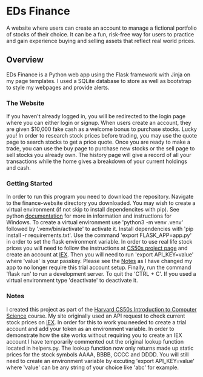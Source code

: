 # EDs Finance
A website where users can create an account to manage a fictional portfolio of stocks of their choice. It can be a fun, risk-free way for users to practice and gain experience buying and selling assets that reflect real world prices.

## Overview
EDs Finance is a Python web app using the Flask framework with Jinja on my page templates. I used a SQLite database to store as well as bootstrap to style my webpages and provide alerts. 

### The Website
If you haven't already logged in, you will be redirected to the login page where you can either login or signup. When users create an account, they are given $10,000 fake cash as a welcome bonus to purchase stocks. Lucky you! In order to research stock prices before trading, you may use the quote page to search stocks to get a price quote. Once you are ready to make a trade, you can use the buy page to purchase new stocks or the sell page to sell stocks you already own. The history page will give a record of all your transactions while the home gives a breakdown of your current holdings and cash.

### Getting Started
In order to run this program you need to download the repository. Navigate to the finance-website directory you downloaded. You may wish to create a virtual environment (if not skip to install dependencites with pip). See python [documentation](https://docs.python.org/3/library/venv.html#creating-virtual-environments) for more in information and instructions for Windows. To create a virtual environment use 'python3 -m venv .venv' followed by '.venv/bin/activate' to activate it. Install dependencies with 'pip install -r requirements.txt'. Use the command 'export FLASK_APP=app.py' in order to set the flask environment variable. In order to use real life stock prices you will need to follow the instructions at [CS50s project page](https://cs50.harvard.edu/x/2022/psets/9/finance/#configuring) and create an account at [IEX](https://www.iexexchange.io/). Then you will need to run 'export API_KEY=value' where 'value' is your passkey. Please see the [Notes](#notes) as I have changed my app to no longer require this trial account setup. Finally, run the command 'flask run' to run a development server. To quit the 'CTRL + C'. If you used a virtual environment type 'deactivate' to deactivate it.

### Notes
I created this project as part of the [Harvard CS50s Introduction to Computer Science](https://cs50.harvard.edu/x/2023/) course. My site originally used an API request to check current stock prices on [IEX](https://www.iexexchange.io/). In order for this to work you needed to create a trial account and add your token as an environment variable. In order to demonstrate how the site works without requiring you to create an IEX account I have temporarily commented out the original lookup function located in helpers.py. The lookup function now only returns made up static prices for the stock symbols AAAA, BBBB, CCCC and DDDD. You will still need to create an environment variable by excuting 'export API_KEY=value' where 'value' can be any string of your choice like 'abc' for example.
